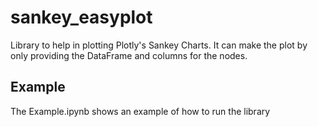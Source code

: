 # sankey_easyplot

Library to help in plotting Plotly's Sankey Charts. It can make the plot by only providing the DataFrame and columns for the nodes.

## Example

The Example.ipynb shows an example of how to run the library
